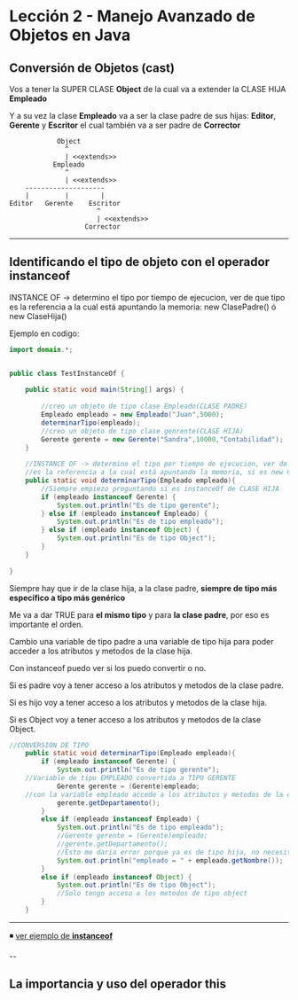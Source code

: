 # Lección 2 - Manejo Avanzado de Objetos en Java

## Conversión de Objetos (cast)

Vos a tener la SUPER CLASE **Object** de la cual va a extender la CLASE HIJA **Empleado**

Y a su vez la clase **Empleado** va a ser la clase padre de sus hijas: **Editor**, **Gerente** y **Escritor** el cual también va a ser padre de **Corrector** 

```
            Object
              ^
              | <<extends>>
           Empleado
              ^
              | <<extends>>
    --------------------
    |         |        |
Editor   Gerente    Escritor 
                      ^
                      | <<extends>>
                   Corrector
```
---


## Identificando el tipo de objeto con el operador instanceof

INSTANCE OF -> determino el tipo por tiempo de ejecucion, ver de que tipo es la referencia a la cual está apuntando la memoria: new ClasePadre() ó new ClaseHija()


Ejemplo en codigo:

```JAVA
import domain.*;


public class TestInstanceOf {
    
    public static void main(String[] args) {
        
        //creo un objeto de tipo clase Empleado(CLASE PADRE)
        Empleado empleado = new Empleado("Juan",5000);
        determinarTipo(empleado);
        //creo un objeto de tipo clase genrente(CLASE HIJA)
        Gerente gerente = new Gerente("Sandra",10000,"Contabilidad");
    }
    
    //INSTANCE OF -> determino el tipo por tiempo de ejecucion, ver de que tipo
    //es la referencia a la cual está apuntando la memoria, si es new Gerente/Empleado
    public static void determinarTipo(Empleado empleado){
        //Siempre empiezo preguntando si es instanceOf de CLASE HIJA
        if (empleado instanceof Gerente) {
            System.out.println("Es de tipo gerente");
        } else if (empleado instanceof Empleado) {
            System.out.println("Es de tipo empleado");
        } else if (empleado instanceof Object) {
            System.out.println("Es de tipo Object");
        }
    }
    
}
```


Siempre hay que ir de la clase hija, a la clase padre, **siempre de tipo más específico a tipo más genérico**

Me va a dar TRUE para **el mismo tipo** y para **la clase padre**, por eso es importante el orden.


Cambio una variable de tipo padre a una variable de tipo hija para poder acceder a los atributos y metodos de la clase hija.

Con instanceof puedo ver si los puedo convertir o no.

Si es padre voy a tener acceso a los atributos y metodos de la clase padre.

Si es hijo voy a tener acceso  a los atributos y metodos de la clase hija.

Si es Object voy a tener acceso a los atributos y metodos de la clase Object.

```JAVA
//CONVERSION DE TIPO
    public static void determinarTipo(Empleado empleado){
        if (empleado instanceof Gerente) {
            System.out.println("Es de tipo gerente");
    //Variable de tipo EMPLEADO convertida a TIPO GERENTE
            Gerente gerente = (Gerente)empleado;
    //con la variable empleado accedo a los atributos y metodos de la clase hija
            gerente.getDepartamento();
        } 
        else if (empleado instanceof Empleado) {
            System.out.println("Es de tipo empleado");
            //Gerente gerente = (Gerente)empleado;
            //gerente.getDepartamento();
            //Esto me daria error porque ya es de tipo hija, no necesito castear
            System.out.println("empleado = " + empleado.getNombre());  //accedo a atributos de la clase padre
        } 
        else if (empleado instanceof Object) {
            System.out.println("Es de tipo Object");
            //Solo tengo acceso a los metodos de tipo object
        }
    }
```

---

◾ [ver ejemplo de **instanceof**](https://github.com/eugenia1984/Universidad-Java-Udemy/tree/main/nivel2_leccion2_manejo_avanzado_de_objetos/InstanceOf)

--


## La importancia y uso del operador this
